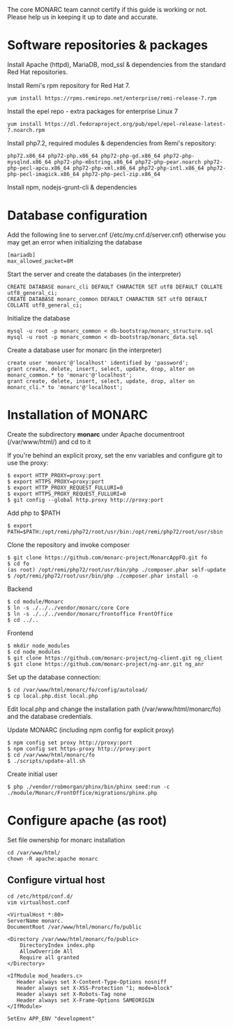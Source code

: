 <aside class="warning">
The core MONARC team cannot certify if this guide is working or not. Please help us in keeping it up to date and accurate.
</aside>

# Software repositories & packages

Install Apache (httpd), MariaDB, mod_ssl & dependencies from the standard Red Hat repositories.

Install Remi's rpm repository for Red Hat 7.

    yum install https://rpms.remirepo.net/enterprise/remi-release-7.rpm

Install the epel repo - extra packages for enterprise Linux 7

    yum install https://dl.fedoraproject.org/pub/epel/epel-release-latest-7.noarch.rpm

Install php7.2, required modules & dependencies from Remi's repository:

    php72.x86_64 php72-php.x86_64 php72-php-gd.x86_64 php72-php-mysqlnd.x86_64 php72-php-mbstring.x86_64 php72-php-pear.noarch php72-php-pecl-apcu.x86_64 php72-php-xml.x86_64 php72-php-intl.x86_64 php72-php-pecl-imagick.x86_64 php72-php-pecl-zip.x86_64

Install npm, nodejs-grunt-cli & dependencies

# Database configuration

Add the following line to server.cnf (/etc/my.cnf.d/server.cnf) otherwise you
may get an error when initializing the database

    [mariadb]
    max_allowed_packet=8M

Start the server and create the databases (in the interpreter)

    CREATE DATABASE monarc_cli DEFAULT CHARACTER SET utf8 DEFAULT COLLATE utf8_general_ci;
    CREATE DATABASE monarc_common DEFAULT CHARACTER SET utf8 DEFAULT COLLATE utf8_general_ci;

Initialize the database

    mysql -u root -p monarc_common < db-bootstrap/monarc_structure.sql
    mysql -u root -p monarc_common < db-bootstrap/monarc_data.sql

Create a database user for monarc (in the interpreter)

    create user 'monarc'@'localhost' identified by 'password';
    grant create, delete, insert, select, update, drop, alter on monarc_common.* to 'monarc'@'localhost';
    grant create, delete, insert, select, update, drop, alter on monarc_cli.* to 'monarc'@'localhost';

# Installation of MONARC

Create the subdirectory __monarc__ under Apache documentroot (/var/www/html/) and cd to it

If you're behind an explicit proxy, set the env variables and configure git to use the proxy:

    $ export HTTP_PROXY=proxy:port
    $ export HTTPS_PROXY=proxy:port
    $ export HTTP_PROXY_REQUEST_FULLURI=0
    $ export HTTPS_PROXY_REQUEST_FULLURI=0
    $ git config --global http.proxy http://proxy:port

Add php to $PATH

    $ export PATH=$PATH:/opt/remi/php72/root/usr/bin:/opt/remi/php72/root/usr/sbin

Clone the repository and invoke composer

    $ git clone https://github.com/monarc-project/MonarcAppFO.git fo
    $ cd fo
    (as root) /opt/remi/php72/root/usr/bin/php ./composer.phar self-update
    $ /opt/remi/php72/root/usr/bin/php ./composer.phar install -o

Backend

    $ cd module/Monarc
    $ ln -s ./../../vendor/monarc/core Core
    $ ln -s ./../../vendor/monarc/frontoffice FrontOffice
    $ cd ../..

Frontend

    $ mkdir node_modules
    $ cd node_modules
    $ git clone https://github.com/monarc-project/ng-client.git ng_client
    $ git clone https://github.com/monarc-project/ng-anr.git ng_anr

Set up the database connection:

    $ cd /var/www/html/monarc/fo/config/autoload/
    $ cp local.php.dist local.php

Edit local.php and change the installation path (/var/www/html/monarc/fo) and the database credentials.

Update MONARC (including npm config for explicit proxy)

    $ npm config set proxy http://proxy:port
    $ npm config set https-proxy http://proxy:port
    $ cd /var/www/html/monarc/fo
    $ ./scripts/update-all.sh

Create initial user

    $ php ./vendor/robmorgan/phinx/bin/phinx seed:run -c ./module/Monarc/FrontOffice/migrations/phinx.php

# Configure apache (as root)

Set file ownership for monarc installation

    cd /var/www/html/
    chown -R apache:apache monarc

## Configure virtual host

    cd /etc/httpd/conf.d/
    vim virtualhost.conf

    <VirtualHost *:80>
    ServerName monarc.
    DocumentRoot /var/www/html/monarc/fo/public

    <Directory /var/www/html/monarc/fo/public>
        DirectoryIndex index.php
        AllowOverride All
        Require all granted
    </Directory>

    <IfModule mod_headers.c>
       Header always set X-Content-Type-Options nosniff
       Header always set X-XSS-Protection "1; mode=block"
       Header always set X-Robots-Tag none
       Header always set X-Frame-Options SAMEORIGIN
    </IfModule>

    SetEnv APP_ENV "development"
